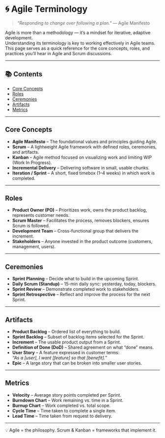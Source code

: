 # 🌀 Agile Terminology

> _"Responding to change over following a plan."_ — Agile Manifesto

Agile is more than a methodology — it’s a mindset for iterative, adaptive development.  
Understanding its terminology is key to working effectively in Agile teams.  
This page serves as a quick reference for the core concepts, roles, and practices you’ll hear in Agile and Scrum discussions.

---

## 📚 Contents

- [Core Concepts](#core-concepts)  
- [Roles](#roles)  
- [Ceremonies](#ceremonies)  
- [Artifacts](#artifacts)  
- [Metrics](#metrics)  

---

## Core Concepts

- **Agile Manifesto** – The foundational values and principles guiding Agile.  
- **Scrum** – A lightweight Agile framework with defined roles, ceremonies, and artifacts.  
- **Kanban** – Agile method focused on visualizing work and limiting WIP (Work In Progress).  
- **Incremental Delivery** – Delivering software in small, usable chunks.  
- **Iteration / Sprint** – A short, fixed timebox (1–4 weeks) in which work is completed.  

---

## Roles

- **Product Owner (PO)** – Prioritizes work, owns the product backlog, represents customer needs.  
- **Scrum Master** – Facilitates the process, removes blockers, ensures Scrum is followed.  
- **Development Team** – Cross-functional group that delivers the increment.  
- **Stakeholders** – Anyone invested in the product outcome (customers, management, users).  

---

## Ceremonies

- **Sprint Planning** – Decide what to build in the upcoming Sprint.  
- **Daily Scrum (Standup)** – 15-min daily sync: yesterday, today, blockers.  
- **Sprint Review** – Demonstrate completed work to stakeholders.  
- **Sprint Retrospective** – Reflect and improve the process for the next Sprint.  

---

## Artifacts

- **Product Backlog** – Ordered list of everything to build.  
- **Sprint Backlog** – Subset of backlog items selected for the Sprint.  
- **Increment** – The usable product output from a Sprint.  
- **Definition of Done (DoD)** – Shared agreement on what “done” means.  
- **User Story** – A feature expressed in customer terms:  
  _“As a [user], I want [feature] so that [benefit].”_  
- **Epic** – A large story that can be broken into smaller user stories.  

---

## Metrics

- **Velocity** – Average story points completed per Sprint.  
- **Burndown Chart** – Work remaining vs. time in a Sprint.  
- **Burnup Chart** – Work completed vs. total scope.  
- **Cycle Time** – Time taken to complete a single item.  
- **Lead Time** – Time taken from request to delivery.  

---

💡 Agile = the philosophy. Scrum & Kanban = frameworks that implement it.
